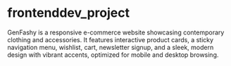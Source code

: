# frontenddev_project
GenFashy is a responsive e-commerce website showcasing contemporary clothing and accessories. It features interactive product cards, a sticky navigation menu, wishlist, cart, newsletter signup, and a sleek, modern design with vibrant accents, optimized for mobile and desktop browsing.

